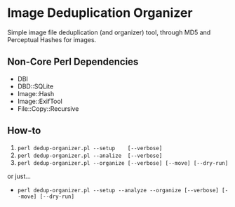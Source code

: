 # Image Deduplication Organizer

Simple image file deduplication (and organizer) tool, through MD5 and Perceptual Hashes for images.


## Non-Core Perl Dependencies

  - DBI
  - DBD::SQLite
  - Image::Hash
  - Image::ExifTool
  - File::Copy::Recursive


## How-to

  1. `perl dedup-organizer.pl --setup    [--verbose]`
  2. `perl dedup-organizer.pl --analize  [--verbose]`
  3. `perl dedup-organizer.pl --organize [--verbose] [--move] [--dry-run]`

or just...

  - `perl dedup-organizer.pl --setup --analyze --organize [--verbose] [--move] [--dry-run]`

